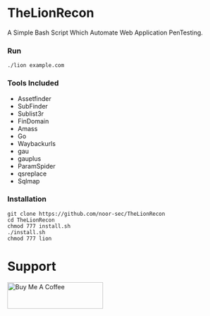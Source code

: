 # TheLionRecon 

A Simple Bash Script Which Automate Web Application PenTesting.
### Run 
```./lion example.com```
### Tools Included
+ Assetfinder
+ SubFinder
+ Sublist3r
+ FinDomain
+ Amass
+ Go
+ Waybackurls
+ gau
+ gauplus
+ ParamSpider
+ qsreplace
+ Sqlmap
### Installation
```
git clone https://github.com/noor-sec/TheLionRecon
cd TheLionRecon
chmod 777 install.sh
./install.sh
chmod 777 lion
```



# Support
<a href="https://www.buymeacoffee.com/noornoor" target="_blank"><img src="https://cdn.buymeacoffee.com/buttons/v2/default-yellow.png" alt="Buy Me A Coffee" style="height: 60px !important;width: 217px !important;" ></a>

